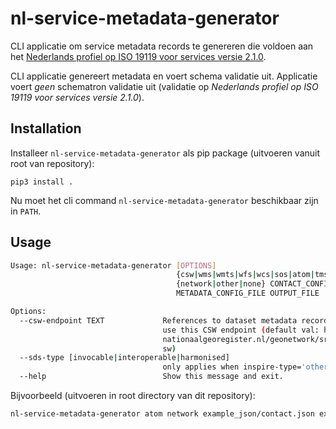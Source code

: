 # nl-service-metadata-generator

CLI applicatie om service metadata records te genereren die voldoen aan het [Nederlands profiel op ISO 19119 voor services versie 2.1.0](https://docs.geostandaarden.nl/md/mdprofiel-iso19119/).

CLI applicatie genereert metadata en voert schema validatie uit. Applicatie voert *geen* schematron validatie uit (validatie op *Nederlands profiel op ISO 19119 voor services versie 2.1.0*).

## Installation

Installeer `nl-service-metadata-generator` als pip package (uitvoeren vanuit root van repository):

```pip3
pip3 install .
```

Nu moet het cli command `nl-service-metadata-generator` beschikbaar zijn in `PATH`.

## Usage

```bash
Usage: nl-service-metadata-generator [OPTIONS]
                                     {csw|wms|wmts|wfs|wcs|sos|atom|tms|oaf}
                                     {network|other|none} CONTACT_CONFIG_FILE
                                     METADATA_CONFIG_FILE OUTPUT_FILE

Options:
  --csw-endpoint TEXT             References to dataset metadata records will
                                  use this CSW endpoint (default val: https://
                                  nationaalgeoregister.nl/geonetwork/srv/dut/c
                                  sw)
  --sds-type [invocable|interoperable|harmonised]
                                  only applies when inspire-type='other'
  --help                          Show this message and exit.
```

Bijvoorbeeld (uitvoeren in root directory van dit repository):

```bash
nl-service-metadata-generator atom network example_json/contact.json example_json/inspire.json atom.xml
```
